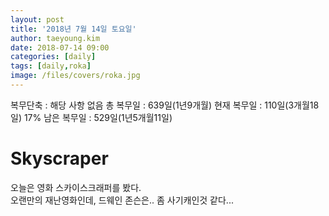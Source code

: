 ```yaml
---
layout: post
title: '2018년 7월 14일 토요일'
author: taeyoung.kim
date: 2018-07-14 09:00
categories: [daily]
tags: [daily,roka]
image: /files/covers/roka.jpg
---
```


복무단축 : 해당 사항 없음
총 복무일 : 639일(1년9개월)
현재 복무일 : 110일(3개월18일) 17%
남은 복무일 : 529일(1년5개월11일)


# Skyscraper
<!--more-->
오늘은 영화 스카이스크래퍼를 봤다. <br/>
오랜만의 재난영화인데, 드웨인 존슨은.. 좀 사기캐인것 같다...